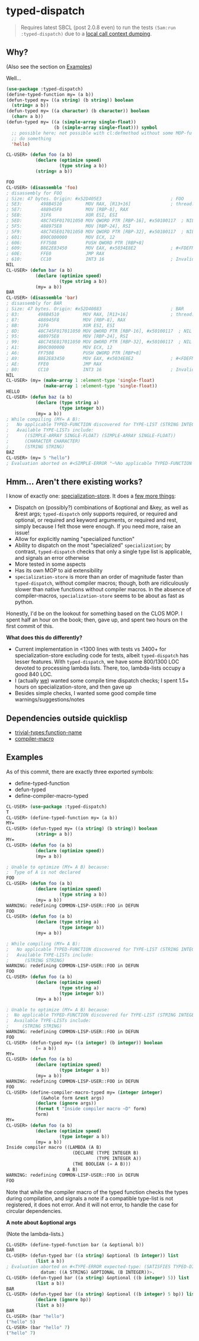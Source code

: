 # typed-dispatch

>Requires latest SBCL (post 2.0.8 even) to run the tests `(5am:run :typed-dispatch)` due to a [local call context dumping](https://github.com/sbcl/sbcl/commit/135afdf39381266ffd4baeeeb285fb11868fd57b).


## Why?

(Also see the section on [Examples](#examples))

Well...

```lisp
(use-package :typed-dispatch)
(define-typed-function my= (a b))
(defun-typed my= ((a string) (b string)) boolean
  (string= a b))
(defun-typed my= ((a character) (b character)) boolean
  (char= a b))
(defun-typed my= ((a (simple-array single-float))
                  (b (simple-array single-float))) symbol
  ;; possible here; not possible with cl:defmethod without some MOP-fu
  ;; do something
  'hello)
```

```lisp
CL-USER> (defun foo (a b)
           (declare (optimize speed)
                    (type string a b))
           (string= a b))

FOO
CL-USER> (disassemble 'foo)
; disassembly for FOO
; Size: 47 bytes. Origin: #x52D405E3                          ; FOO
; 5E3:       498B4510         MOV RAX, [R13+16]               ; thread.binding-stack-pointer
; 5E7:       488945F8         MOV [RBP-8], RAX
; 5EB:       31F6             XOR ESI, ESI
; 5ED:       48C745F017011050 MOV QWORD PTR [RBP-16], #x50100117  ; NIL
; 5F5:       488975E8         MOV [RBP-24], RSI
; 5F9:       48C745E017011050 MOV QWORD PTR [RBP-32], #x50100117  ; NIL
; 601:       B90C000000       MOV ECX, 12
; 606:       FF7508           PUSH QWORD PTR [RBP+8]
; 609:       B8E2E83450       MOV EAX, #x5034E8E2             ; #<FDEFN SB-KERNEL:STRING=*>
; 60E:       FFE0             JMP RAX
; 610:       CC10             INT3 16                         ; Invalid argument count trap
NIL
CL-USER> (defun bar (a b)
           (declare (optimize speed)
                    (type string a b))
           (my= a b))
BAR
CL-USER> (disassemble 'bar)
; disassembly for BAR
; Size: 47 bytes. Origin: #x52D40883                          ; BAR
; 83:       498B4510         MOV RAX, [R13+16]                ; thread.binding-stack-pointer
; 87:       488945F8         MOV [RBP-8], RAX
; 8B:       31F6             XOR ESI, ESI
; 8D:       48C745F017011050 MOV QWORD PTR [RBP-16], #x50100117  ; NIL
; 95:       488975E8         MOV [RBP-24], RSI
; 99:       48C745E017011050 MOV QWORD PTR [RBP-32], #x50100117  ; NIL
; A1:       B90C000000       MOV ECX, 12
; A6:       FF7508           PUSH QWORD PTR [RBP+8]
; A9:       B8E2E83450       MOV EAX, #x5034E8E2              ; #<FDEFN SB-KERNEL:STRING=*>
; AE:       FFE0             JMP RAX
; B0:       CC10             INT3 16                          ; Invalid argument count trap
NIL
CL-USER> (my= (make-array 1 :element-type 'single-float)
              (make-array 1 :element-type 'single-float))
HELLO
CL-USER> (defun baz (a b)
           (declare (type string a)
                    (type integer b))
           (my= a b))
; While compiling (MY= A B): 
;   No applicable TYPED-FUNCTION discovered for TYPE-LIST (STRING INTEGER).
;   Available TYPE-LISTs include:
;      ((SIMPLE-ARRAY SINGLE-FLOAT) (SIMPLE-ARRAY SINGLE-FLOAT))
;      (CHARACTER CHARACTER)
;      (STRING STRING)
BAZ
CL-USER> (my= 5 "hello")
; Evaluation aborted on #<SIMPLE-ERROR "~%No applicable TYPED-FUNCTION discovered for TYPE-LIST ~D.~%Available TYPE-LISTs include:~%   ~{~D~^~%   ~}" {1004FC50D3}>.
```

## Hmm... Aren't there existing works?

I know of exactly one: [specialization-store](https://github.com/markcox80/specialization-store). It does a [few more things](https://github.com/markcox80/specialization-store/wiki):

- Dispatch on (possibly?) combinations of &optional and &key, as well as &rest args; `typed-dispatch` only supports required, or required and optional, or required and keyword arguments, or required and rest, simply because I felt those were enough. If you need more, raise an issue!
- Allow for explicitly naming "specialized function"
- Ability to dispatch on the most "specialized" `specialization`; by contrast, `typed-dispatch` checks that only a single type list is applicable, and signals an error otherwise
- More tested in some aspects
- Has its own MOP to aid extensibility
- `specialization-store` is more than an order of magnitude faster than `typed-dispatch`, without compiler macros; though, both are ridiculously slower than native functions without compiler macros. In the absence of compiler-macros, `specialization-store` seems to be about as fast as python.

Honestly, I'd be on the lookout for something based on the CLOS MOP. I spent half an hour on the book; then, gave up, and spent two hours on the first commit of this.

**What does this do differently?**

- Current implementation in <1300 lines with tests vs 3400+ for specialization-store excluding code for tests, albeit `typed-dispatch` has lesser features. With `typed-dispatch`, we have some 800/1300 LOC devoted to processing lambda lists. There, too, lambda-lists occupy a good 840 LOC.
- I (actually [we](https://github.com/commander-trashdin/cl-overload)) wanted some compile time dispatch checks; I spent 1.5+ hours on specialization-store, and then gave up
- Besides simple checks, I wanted some good compile time warnings/suggestions/notes

## Dependencies outside quicklisp

- [trivial-types:function-name](https://github.com/digikar99/trivial-types)
- [compiler-macro](https://github.com/Bike/compiler-macro)

## Examples

As of this commit, there are exactly three exported symbols:

- define-typed-function
- defun-typed
- define-compiler-macro-typed

```lisp
CL-USER> (use-package :typed-dispatch)
T
CL-USER> (define-typed-function my= (a b))
MY=
CL-USER> (defun-typed my= ((a string) (b string)) boolean  
           (string= a b))
MY=
CL-USER> (defun foo (a b)
           (declare (optimize speed))
           (my= a b))

; Unable to optimize (MY= A B) because:
;  Type of A is not declared
FOO
CL-USER> (defun foo (a b)
           (declare (optimize speed)
                    (type string a b))
           (my= a b))
WARNING: redefining COMMON-LISP-USER::FOO in DEFUN
FOO
CL-USER> (defun foo (a b)
           (declare (type string a)
                    (type integer b))
           (my= a b))

; While compiling (MY= A B): 
;   No applicable TYPED-FUNCTION discovered for TYPE-LIST (STRING INTEGER).
;   Available TYPE-LISTs include:
;      (STRING STRING)
WARNING: redefining COMMON-LISP-USER::FOO in DEFUN
FOO
CL-USER> (defun foo (a b)
           (declare (optimize speed)
                    (type string a)
                    (type integer b))
           (my= a b))

; Unable to optimize (MY= A B) because:
;  No applicable TYPED-FUNCTION discovered for TYPE-LIST (STRING INTEGER).
;  Available TYPE-LISTs include:
;     (STRING STRING)
WARNING: redefining COMMON-LISP-USER::FOO in DEFUN
FOO
CL-USER> (defun-typed my= ((a integer) (b integer)) boolean
           (= a b))
MY=
CL-USER> (defun foo (a b)
           (declare (optimize speed)
                    (type integer a b))
           (my= a b))
WARNING: redefining COMMON-LISP-USER::FOO in DEFUN
FOO
CL-USER> (define-compiler-macro-typed my= (integer integer)
             (&whole form &rest args)
           (declare (ignore args))
           (format t "Inside compiler macro ~D" form)
           form)
MY=
CL-USER> (defun foo (a b)
           (declare (optimize speed)
                    (type integer a b))
           (my= a b))
Inside compiler macro ((LAMBDA (A B)
                         (DECLARE (TYPE INTEGER B)
                                  (TYPE INTEGER A))
                         (THE BOOLEAN (= A B)))
                       A B)
WARNING: redefining COMMON-LISP-USER::FOO in DEFUN
FOO
```

Note that while the compiler macro of the typed function checks the types during compilation, and signals a note if a compatible type-list is not registered, it does not error. And it will not error, to handle the case for circular dependencies.

**A note about &optional args**

(Note the lambda-lists.)

```lisp
CL-USER> (define-typed-function bar (a &optional b))
BAR
CL-USER> (defun-typed bar ((a string) &optional (b integer)) list
           (list a b))
; Evaluation aborted on #<TYPE-ERROR expected-type: (SATISFIES TYPED-DISPATCH::TYPED-LAMBDA-LIST-P)
             datum: ((A STRING) &OPTIONAL (B INTEGER))>.
CL-USER> (defun-typed bar ((a string) &optional ((b integer) 5)) list
           (list a b))
BAR
CL-USER> (defun-typed bar ((a string) &optional ((b integer) 5 bp)) list
           (declare (ignore bp))
           (list a b))
BAR
CL-USER> (bar "hello")
("hello" 5)
CL-USER> (bar "hello" 7)
("hello" 7)
```

